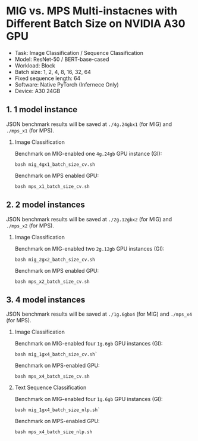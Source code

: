 # MIG vs. MPS Multi-instacnes with Different Batch Size on NVIDIA A30 GPU

- Task: Image Classification / Sequence Classification
- Model: ResNet-50 / BERT-base-cased
- Workload: Block
- Batch size: 1, 2, 4, 8, 16, 32, 64
- Fixed sequence length: 64
- Software: Native PyTorch (Infernece Only)
- Device: A30 24GB

## 1. 1 model instance

JSON benchmark results will be saved at `./4g.24gbx1` (for MIG) and `./mps_x1` (for MPS).

<ol>
<li>Image Classification

Benchmark on MIG-enabled one `4g.24gb` GPU instance (GI):
```shell
bash mig_4gx1_batch_size_cv.sh
```

Benchmark on MPS enabled GPU:
```shell
bash mps_x1_batch_size_cv.sh
```

</li>
</ol>

## 2. 2 model instances

JSON benchmark results will be saved at `./2g.12gbx2` (for MIG) and `./mps_x2` (for MPS).

<ol>
<li> Image Classification

Benchmark on MIG-enabled two `2g.12gb` GPU instances (GI):
```shell
bash mig_2gx2_batch_size_cv.sh
```

Benchmark on MPS enabled GPU:
```shell
bash mps_x2_batch_size_cv.sh
```

</li>
</ol>

## 3. 4 model instances

JSON benchmark results will be saved at `./1g.6gbx4` (for MIG) and `./mps_x4` (for MPS).

<ol>
<li> Image Classification

Benchmark on MIG-enabled four `1g.6gb` GPU instances (GI):
```shell
bash mig_1gx4_batch_size_cv.sh`
```

Benchmark on MPS-enabled GPU:
```shell
bash mps_x4_batch_size_cv.sh
```
</li>

<li> Text Sequence Classification

Benchmark on MIG-enabled four `1g.6gb` GPU instances (GI):
```shell
bash mig_1gx4_batch_size_nlp.sh`
```

Benchmark on MPS-enabled GPU:
```shell
bash mps_x4_batch_size_nlp.sh
```
</li>
</ol>
